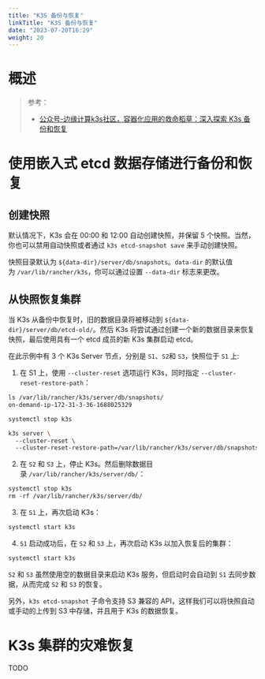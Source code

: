 ```yaml
---
title: "K3S 备份与恢复"
linkTitle: "K3S 备份与恢复"
date: "2023-07-20T16:29"
weight: 20
---
```


# 概述

> 参考：
> 
> - [公众号-边缘计算k3s社区，容器化应用的救命稻草：深入探索 K3s 备份和恢复](https://mp.weixin.qq.com/s/qpfKuvLvQ8E_pJ2WLpJm7g)


# 使用嵌入式 etcd 数据存储进行备份和恢复

## 创建快照

默认情况下，K3s 会在 00:00 和 12:00 自动创建快照，并保留 5 个快照。当然，你也可以禁用自动快照或者通过 `k3s etcd-snapshot save` 来手动创建快照。

快照目录默认为 `${data-dir}/server/db/snapshots`。`data-dir` 的默认值为 `/var/lib/rancher/k3s`，你可以通过设置 `--data-dir` 标志来更改。

## 从快照恢复集群

当 K3s 从备份中恢复时，旧的数据目录将被移动到 `${data-dir}/server/db/etcd-old/`。然后 K3s 将尝试通过创建一个新的数据目录来恢复快照，最后使用具有一个 etcd 成员的新 K3s 集群启动 etcd。

在此示例中有 3 个 K3s Server 节点，分别是 `S1`、`S2`和 `S3`，快照位于 `S1` 上:

1. 在 S1 上，使用 `--cluster-reset` 选项运行 K3s，同时指定 `--cluster-reset-restore-path`：

```bash
ls /var/lib/rancher/k3s/server/db/snapshots/
on-demand-ip-172-31-3-36-1688025329

systemctl stop k3s

k3s server \
  --cluster-reset \ 
  --cluster-reset-restore-path=/var/lib/rancher/k3s/server/db/snapshots/on-demand-ip-172-31-3-36-1688025329
```

2. 在 `S2` 和 `S3` 上，停止 K3s。然后删除数据目录 `/var/lib/rancher/k3s/server/db/`：

```bash
systemctl stop k3s
rm -rf /var/lib/rancher/k3s/server/db/
```

3. 在 `S1` 上，再次启动 K3s：

```bash
systemctl start k3s
```

4. `S1` 启动成功后，在 `S2` 和 `S3` 上，再次启动 K3s 以加入恢复后的集群：

```bash
systemctl start k3s
```

`S2` 和 `S3` 虽然使用空的数据目录来启动 K3s 服务，但启动时会自动到 `S1` 去同步数据，从而完成 `S2` 和 `S3` 的恢复。

另外，`k3s etcd-snapshot` 子命令支持 S3 兼容的 API，这样我们可以将快照自动或手动的上传到 S3 中存储，并且用于 K3s 的数据恢复。

# K3s 集群的灾难恢复

TODO